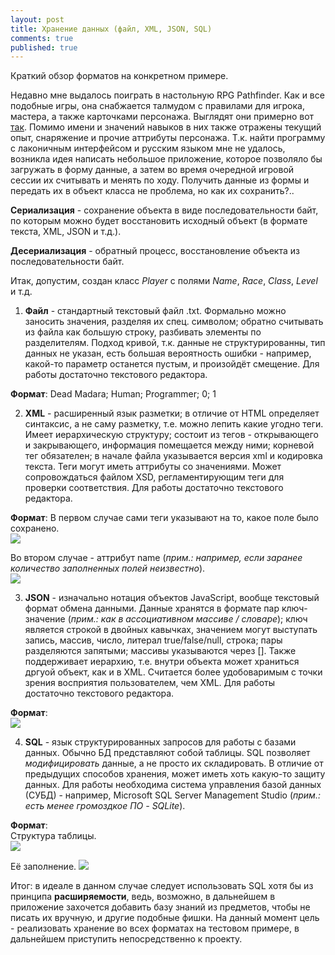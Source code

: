 ```yaml
---
layout: post
title: Хранение данных (файл, XML, JSON, SQL)
comments: true
published: true
---
```

Краткий обзор форматов на конкретном примере.

Недавно мне выдалось поиграть в настольную RPG Pathfinder. Как и все подобные игры, она снабжается талмудом с правилами для игрока, мастера, а также карточками персонажа. Выглядят они примерно вот [так](https://github.com/deadmadara/deadmadara.github.io/blob/main/images/pathfinder-char-list.png?raw=true). Помимо имени и значений навыков в них также отражены текущий опыт, снаряжение и прочие аттрибуты персонажа. Т.к. найти программу с лаконичным интерфейсом и русским языком мне не удалось, возникла идея написать небольшое приложение, которое позволяло бы загружать в форму данные, а затем во время очередной игровой сессии их считывать и менять по ходу. Получить данные из формы и передать их в объект класса не проблема, но как их сохранить?..

**Сериализация** - сохранение объекта в виде последовательности байт, по которым можно будет восстановить исходный объект (в формате текста, XML, JSON и т.д.).

**Десериализация** - обратный процесс, восстановление объекта из последовательности байт.

Итак, допустим, создан класс *Player* с полями *Name*, *Race*, *Class*, *Level* и т.д.

1) **Файл** - стандартный текстовый файл .txt. Формально можно заносить значения, разделяя их спец. символом; обратно считывать из файла как большую строку, разбивать элементы по разделителям. Подход кривой, т.к. данные не структурированны, тип данных не указан, есть большая вероятность ошибки - например, какой-то параметр останется пустым, и произойдёт смещение. Для работы достаточно текстового редактора. 

**Формат**: Dead Madara; Human; Programmer; 0; 1 

2) **XML** - расширенный язык разметки; в отличие от HTML определяет синтаксис, а не саму разметку, т.е. можно лепить какие угодно теги. Имеет иерархическую структуру; состоит из тегов - открывающего и закрывающего, информация помещается между ними; корневой тег обязателен; в начале файла указывается версия xml и кодировка текста. Теги могут иметь аттрибуты со значениями. Может сопровождаться файлом XSD, регламентирующим теги для проверки соответствия. Для работы достаточно текстового редактора. 

**Формат**: В первом случае сами теги указывают на то, какое поле было сохранено.  
![]({{site.baseurl}}/images/xml1.png)

Во втором случае - аттрибут name (*прим.: например, если заранее количество заполненных полей неизвестно*).  
![]({{site.baseurl}}/images/xml2.png)

3) **JSON** - изначально нотация объектов JavaScript, вообще текстовый формат обмена данными. Данные хранятся в формате пар ключ-значение (*прим.: как в ассоциативном массиве / словаре*); ключ является строкой в двойных кавычках, значением могут выступать запись, массив, число, литерал true/false/null, строка; пары разделяются запятыми; массивы указываются через []. Также поддерживает иерархию, т.е. внутри объекта может храниться дргуой объект, как и в XML. Считается более удобоваримым с точки зрения восприятия пользователем, чем XML. Для работы достаточно текстового редактора. 

**Формат**:  
![]({{site.baseurl}}/images/json.png)

4) **SQL** - язык структурированных запросов для работы с базами данных. Обычно БД представляют собой таблицы. SQL позволяет *модифицировать* данные, а не просто их складировать. В отличие от предыдущих способов хранения, может иметь хоть какую-то защиту данных. Для работы необходима система управления базой данных (СУБД) - например, Microsoft SQL Server Management Studio (*прим.: есть менее громоздкое ПО - SQLite*). 

**Формат**:  
Структура таблицы.  
![]({{site.baseurl}}/images/db1.png) 

Её заполнение.
![]({{site.baseurl}}/images/db2.png)

Итог: в идеале в данном случае следует использовать SQL хотя бы из принципа **расширяемости**, ведь, возможно, в дальнейшем в приложение захочется добавить базу знаний из предметов, чтобы не писать их вручную, и другие подобные фишки. 
На данный момент цель - реализовать хранение во всех форматах на тестовом примере, в дальнейшем приступить непосредственно к проекту.
